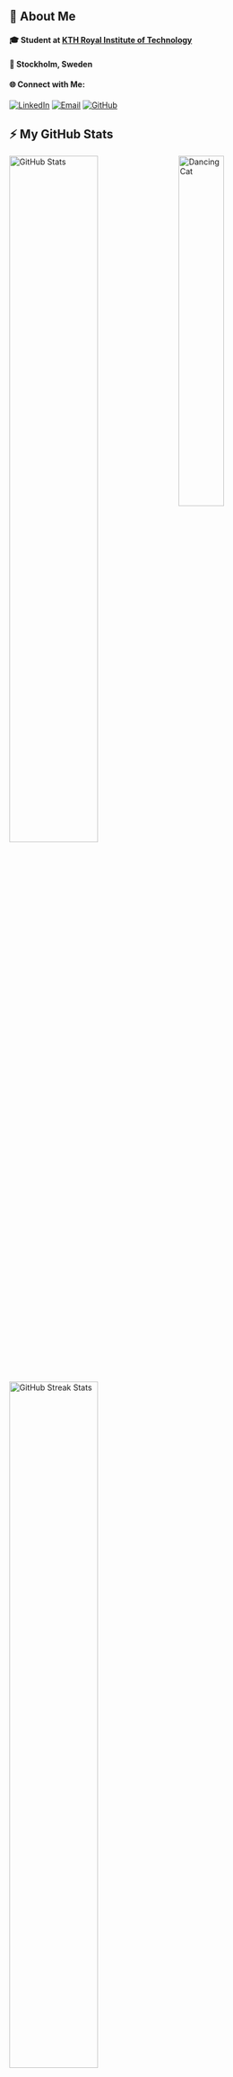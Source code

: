 ## 📄 About Me

#### 🎓 Student at [KTH Royal Institute of Technology](https://www.kth.se)
#### 📍 Stockholm, Sweden
#### 🌐 Connect with Me:

[![LinkedIn](https://img.icons8.com/metro/40/00d7ff/linkedin.png)](https://www.linkedin.com/in/emma-johansson2) 
[![Email](https://img.icons8.com/ios/40/00d7ff/mail.png)](mailto:emmamhm2@gmail.com) 
[![GitHub](https://img.icons8.com/glyph-neue/40/00d7ff/github.png)](https://github.com/EmmaJson)

## ⚡ My GitHub Stats

<!--
<a href="https://github.com/EmmaJson">
  <img width="56%" src="https://github-readme-stats.vercel.app/api/top-langs/?username=EmmaJson&theme=great-gatsby&background=000000&hide_border=true&stroke=00d7ff&ring=00d7ff&fire=00d7ff&currStreakNum=00d7ff&sideNums=00d7ff&currStreakLabel=00d7ff&sideLabels=00d7ff&dates=00d7ff" alt="Top Languages" />
</a>
-->

<img align="right" width="40%" src="https://media1.tenor.com/m/-qBsG1HwR4oAAAAC/cat-dance-dancing-cat.gif" alt="Dancing Cat" />

<p align="left" style="padding:0;">
  <a href="https://github.com/EmmaJson">
    <img width="56%" src="https://github-readme-stats.vercel.app/api?username=EmmaJson&theme=great-gatsby&bg_color=000000&title_color=00d7ff&text_color=00d7ff&icon_color=00d7ff&hide_border=true&border_radius=0" alt="GitHub Stats" />
  </a>
  
  <a href="https://github.com/EmmaJson">
    <img width="56%" src="https://github-readme-streak-stats.herokuapp.com/?user=EmmaJson&theme=great-gatsby&background=000000&hide_border=true&stroke=00d7ff&ring=00d7ff&fire=00d7ff&currStreakNum=00d7ff&sideNums=00d7ff&currStreakLabel=00d7ff&sideLabels=00d7ff&dates=00d7ff" alt="GitHub Streak Stats" />
  </a>
  
  <img width="56%" src="https://i.imgur.com/Gbxx90A.gif" alt="Fun GIF">
</p>

![Visitor Count](https://komarev.com/ghpvc/?username=EmmaJson&color=00d7ff&label=Profile+Visitors&style=for-the-badge)
